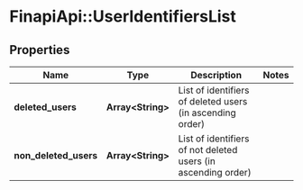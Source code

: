 # FinapiApi::UserIdentifiersList

## Properties
Name | Type | Description | Notes
------------ | ------------- | ------------- | -------------
**deleted_users** | **Array&lt;String&gt;** | List of identifiers of deleted users (in ascending order) | 
**non_deleted_users** | **Array&lt;String&gt;** | List of identifiers of not deleted users (in ascending order) | 


